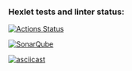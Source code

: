 ### Hexlet tests and linter status:
[![Actions Status](https://github.com/kirill-double-l/java-project-61/actions/workflows/hexlet-check.yml/badge.svg)](https://github.com/kirill-double-l/java-project-61/actions)

[![SonarQube](https://github.com/kirill-double-l/java-project-61/actions/workflows/build.yml/badge.svg)](https://github.com/kirill-double-l/java-project-61/actions/workflows/build.yml)

[![asciicast](https://asciinema.org/a/BCso813Z7gYzg2zrQ460DsGUg.svg)](https://asciinema.org/a/BCso813Z7gYzg2zrQ460DsGUg)

